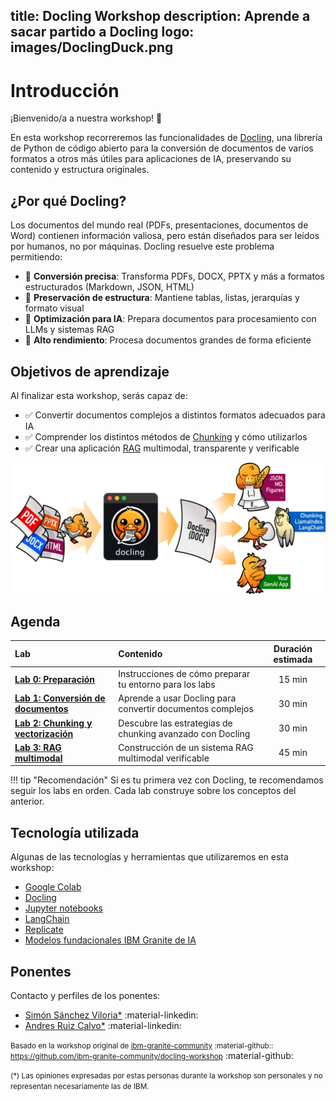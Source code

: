 title: Docling Workshop
description: Aprende a sacar partido a Docling
logo: images/DoclingDuck.png
---

# Introducción

¡Bienvenido/a a nuestra workshop! 👋

En esta workshop recorreremos las funcionalidades de [Docling](https://docling-project.github.io/docling/), una librería de Python de código abierto para la conversión de documentos de varios formatos a otros más útiles para aplicaciones de IA, preservando su contenido y estructura originales.

## ¿Por qué Docling?

Los documentos del mundo real (PDFs, presentaciones, documentos de Word) contienen información valiosa, pero están diseñados para ser leídos por humanos, no por máquinas. Docling resuelve este problema permitiendo:

- 📄 **Conversión precisa**: Transforma PDFs, DOCX, PPTX y más a formatos estructurados (Markdown, JSON, HTML)
- 🎯 **Preservación de estructura**: Mantiene tablas, listas, jerarquías y formato visual
- 🤖 **Optimización para IA**: Prepara documentos para procesamiento con LLMs y sistemas RAG
- 🚀 **Alto rendimiento**: Procesa documentos grandes de forma eficiente

## Objetivos de aprendizaje

Al finalizar esta workshop, serás capaz de:

* ✅ Convertir documentos complejos a distintos formatos adecuados para IA
* ✅ Comprender los distintos métodos de [Chunking](https://www.ibm.com/architectures/papers/rag-cookbook/chunking) y cómo utilizarlos
* ✅ Crear una aplicación [RAG](https://research.ibm.com/blog/retrieval-augmented-generation-RAG) multimodal, transparente y verificable

![docling-banner](images/docling-banner.png)

<!-- #### Sobre esta workshop

A continuación tienes enlaces útiles: -->

<!-- Esta página introductoria se divide en las siguientes secciones: -->

## Agenda

| Lab | Contenido | Duración estimada |
| :--- | :--- | :---: |
| [**Lab 0: Preparación**](pre-work/README.md) | Instrucciones de cómo preparar tu entorno para los labs | 15 min |
| [**Lab 1: Conversión de documentos**](lab-1/README.md) | Aprende a usar Docling para convertir documentos complejos | 30 min |
| [**Lab 2: Chunking y vectorización**](lab-2/README.md) | Descubre las estrategias de chunking avanzado con Docling | 30 min |
| [**Lab 3: RAG multimodal**](lab-3/README.md) | Construcción de un sistema RAG multimodal verificable | 45 min |

!!! tip "Recomendación"
    Si es tu primera vez con Docling, te recomendamos seguir los labs en orden. Cada lab construye sobre los conceptos del anterior.

## Tecnología utilizada

Algunas de las tecnologías y herramientas que utilizaremos en esta workshop:

* [Google Colab](https://colab.research.google.com)
* [Docling](https://docling-project.github.io/docling/)
* [Jupyter notebooks](https://jupyter.org/)
* [LangChain](https://www.langchain.com/)
* [Replicate](https://replicate.com/)
* [Modelos fundacionales IBM Granite de IA](https://www.ibm.com/granite)

## Ponentes

Contacto y perfiles de los ponentes:

* [Simón Sánchez Viloria*](https://www.linkedin.com/in/simonsviloria/) :material-linkedin:
* [Andres Ruiz Calvo*](https://www.linkedin.com/in/andresruizcalvo/) :material-linkedin:


<small>Basado en la workshop original de [ibm-granite-community](https://github.com/ibm-granite-community) :material-github:: <a href="https://github.com/ibm-granite-community/docling-workshop">https://github.com/ibm-granite-community/docling-workshop</a></small> :material-github:

<small>(*) Las opiniones expresadas por estas personas durante la workshop son personales y no representan necesariamente las de IBM.</small>